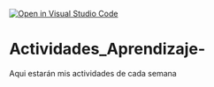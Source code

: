 [![Open in Visual Studio Code](https://classroom.github.com/assets/open-in-vscode-c66648af7eb3fe8bc4f294546bfd86ef473780cde1dea487d3c4ff354943c9ae.svg)](https://classroom.github.com/online_ide?assignment_repo_id=8533743&assignment_repo_type=AssignmentRepo)
# Actividades_Aprendizaje-
Aqui estarán mis actividades de cada semana
